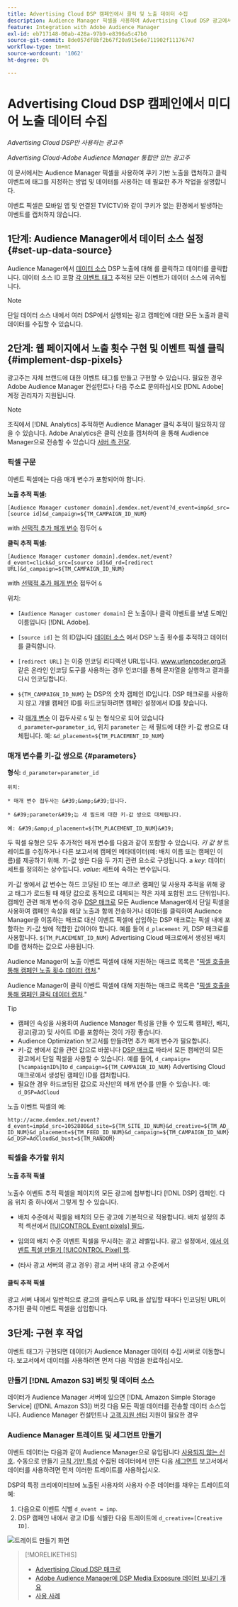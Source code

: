 ```yaml
---
title: Advertising Cloud DSP 캠페인에서 클릭 및 노출 데이터 수집
description: Audience Manager 픽셀을 사용하여 Advertising Cloud DSP 광고에서 쿠키 기반 노출 및 클릭 이벤트를 캡처하는 방법을 알아봅니다
feature: Integration with Adobe Audience Manager
exl-id: eb717148-00ab-428a-97b9-e8396a5c47b0
source-git-commit: 8de057df8bf2b67f20a915e6e711902f11176747
workflow-type: tm+mt
source-wordcount: '1062'
ht-degree: 0%

---
```


# Advertising Cloud DSP 캠페인에서 미디어 노출 데이터 수집

*Advertising Cloud DSP만 사용하는 광고주*

*Advertising Cloud-Adobe Audience Manager 통합만 있는 광고주*

이 문서에서는 Audience Manager 픽셀을 사용하여 쿠키 기반 노출을 캡처하고 클릭 이벤트에 태그를 지정하는 방법 및 데이터를 사용하는 데 필요한 추가 작업을 설명합니다.

이벤트 픽셀은 모바일 앱 및 연결된 TV(CTV)와 같이 쿠키가 없는 환경에서 발생하는 이벤트를 캡처하지 않습니다.

## 1단계: Audience Manager에서 데이터 소스 설정 {#set-up-data-source}

Audience Manager에서 [데이터 소스](https://experienceleague.adobe.com/docs/audience-manager/user-guide/features/data-sources/datasources-list-and-settings.html) DSP 노출에 대해 를 클릭하고 데이터를 클릭합니다. 데이터 소스 ID 포함 [각 이벤트 태그](#implement-dsp-pixels) 추적된 모든 이벤트가 데이터 소스에 귀속됩니다.

>[!NOTE]
> 단일 데이터 소스 내에서 여러 DSP에서 실행되는 광고 캠페인에 대한 모든 노출과 클릭 데이터를 수집할 수 있습니다.

## 2단계: 웹 페이지에서 노출 횟수 구현 및 이벤트 픽셀 클릭 {#implement-dsp-pixels}

광고주는 자체 브랜드에 대한 이벤트 태그를 만들고 구현할 수 있습니다. 필요한 경우 Adobe Audience Manager 컨설턴트나 다음 주소로 문의하십시오 [!DNL Adobe] 계정 관리자가 지원됩니다.

>[!NOTE]
>
>조직에서 [!DNL Analytics] 추적하면 Audience Manager 클릭 추적이 필요하지 않을 수 있습니다. Adobe Analytics은 클릭 신호를 캡처하여 을 통해 Audience Manager으로 전송할 수 있습니다 [서버 측 전달](https://experienceleague.adobe.com/docs/analytics/admin/admin-tools/server-side-forwarding/ssf.html).

### 픽셀 구문

이벤트 픽셀에는 다음 매개 변수가 포함되어야 합니다.

**노출 추적 픽셀:**

`[Audience Manager customer domain].demdex.net/event?d_event=imp&d_src=[source id]&d_campaign=${TM_CAMPAIGN_ID_NUM}`

with [선택적 추가 매개 변수](#parameters) 접두어 `&`

**클릭 추적 픽셀:**

`[Audience Manager customer domain].demdex.net/event?d_event=click&d_src=[source id]&d_rd=[redirect URL]&d_campaign=${TM_CAMPAIGN_ID_NUM}`

with [선택적 추가 매개 변수](#parameters) 접두어 `&`

위치:

* `[Audience Manager customer domain]` 은 노출이나 클릭 이벤트를 보낼 도메인 이름입니다 [!DNL Adobe].

* `[source id]` 는 의 ID입니다 [데이터 소스](#set-up-data-source) 에서 DSP 노출 횟수를 추적하고 데이터를 클릭합니다.

* `[redirect URL]` 는 이중 인코딩 리디렉션 URL입니다. www.urlencoder.org과 같은 온라인 인코딩 도구를 사용하는 경우 인코더를 통해 문자열을 실행하고 결과를 다시 인코딩합니다.

* `${TM_CAMPAIGN_ID_NUM}` 는 DSP의 숫자 캠페인 ID입니다. DSP 매크로를 사용하지 않고 개별 캠페인 ID를 하드코딩하려면 캠페인 설정에서 ID를 찾습니다.

* 각 [매개 변수](#key-value-pairs) 이 접두사로 `&` 및 는 형식으로 되어 있습니다 `d_parameter=parameter_id`, 위치 `parameter` 는 새 필드에 대한 키-값 쌍으로 대체됩니다. 예: `&d_placement=${TM_PLACEMENT_ID_NUM}`

### 매개 변수를 키-값 쌍으로 {#parameters}

**형식:**  `d_parameter=parameter_id`

    위치:
    
    * 매개 변수 접두사는 &#39;&amp;&#39;입니다.
    
    * &#39;parameter&#39;는 새 필드에 대한 키-값 쌍으로 대체됩니다.
    
    예: &#39;&amp;d_placement=${TM_PLACEMENT_ID_NUM}&#39;

두 픽셀 유형은 모두 추가적인 매개 변수를 다음과 같이 포함할 수 있습니다. *키 값 쌍* 트레이트를 수집하거나 다른 보고서에 캠페인 메타데이터(예: 배치 이름 또는 캠페인 이름)를 제공하기 위해. 키-값 쌍은 다음 두 가지 관련 요소로 구성됩니다. a *key*: 데이터 세트를 정의하는 상수입니다. *value*: 세트에 속하는 변수입니다.

키-값 쌍에서 값 변수는 하드 코딩된 ID 또는 *매크로*: 캠페인 및 사용자 추적을 위해 광고 태그가 로드될 때 해당 값으로 동적으로 대체되는 작은 자체 포함된 코드 단위입니다. 캠페인 관련 매개 변수의 경우 [DSP 매크로](/help/dsp/campaign-management/macros.md) 모든 Audience Manager에서 단일 픽셀을 사용하여 캠페인 속성을 해당 노출과 함께 전송하거나 데이터를 클릭하여 Audience Manager을 이동하는 매크로 대신 이벤트 픽셀에 삽입하는 DSP 매크로는 픽셀 내에 포함하는 키-값 쌍에 적합한 값이어야 합니다. 예를 들어 `d_placement` 키, DSP 매크로를 사용합니다. `${TM_PLACEMENT_ID_NUM}` Advertising Cloud 매크로에서 생성된 배치 ID를 캡처하는 값으로 사용됩니다.

Audience Manager이 노출 이벤트 픽셀에 대해 지원하는 매크로 목록은 &quot;[픽셀 호출을 통해 캠페인 노출 횟수 데이터 캡처](https://experienceleague.adobe.com/docs/audience-manager/user-guide/implementation-integration-guides/media-data-integration/impression-data-pixels.html#supported-key-value-pairs).&quot;

Audience Manager이 클릭 이벤트 픽셀에 대해 지원하는 매크로 목록은 &quot;[픽셀 호출을 통해 캠페인 클릭 데이터 캡처](https://experienceleague.adobe.com/docs/audience-manager/user-guide/implementation-integration-guides/media-data-integration/click-data-pixels.html).&quot;

>[!TIP]
>
>* 캠페인 속성을 사용하여 Audience Manager 특성을 만들 수 있도록 캠페인, 배치, 광고(광고) 및 사이트 ID를 포함하는 것이 가장 좋습니다.
>* Audience Optimization 보고서를 만들려면 추가 매개 변수가 필요합니다.
>* 키-값 쌍에서 값을 관련 값으로 바꿉니다 [DSP 매크로](/help/dsp/campaign-management/macros.md) 따라서 모든 캠페인의 모든 광고에서 단일 픽셀을 사용할 수 있습니다. 예를 들어, `d_campaign=[%campaignID%]`to `d_campaign=${TM_CAMPAIGN_ID_NUM}` Advertising Cloud 매크로에서 생성된 캠페인 ID를 캡처합니다.
>* 필요한 경우 하드코딩된 값으로 자신만의 매개 변수를 만들 수 있습니다. 예: `d_DSP=AdCloud`


노출 이벤트 픽셀의 예:

`http://acme.demdex.net/event?d_event=imp&d_src=1052880&d_site=${TM_SITE_ID_NUM}&d_creative=${TM_AD_ID_NUM}&d_placement=${TM_FEED_ID_NUM}&d_campaign=${TM_CAMPAIGN_ID_NUM}&d_DSP=AdCloud&d_bust=${TM_RANDOM}`

### 픽셀을 추가할 위치

#### 노출 추적 픽셀

노출수 이벤트 추적 픽셀을 페이지의 모든 광고에 첨부합니다 [!DNL DSP] 캠페인. 다음 위치 중 하나에서 그렇게 할 수 있습니다.

* 배치 수준에서 픽셀을 배치의 모든 광고에 기본적으로 적용합니다. 배치 설정의 추적 섹션에서 [[!UICONTROL Event pixels] 필드](/help/dsp/campaign-management/placements/placement-settings.md).

* 임의의 배치 수준 이벤트 픽셀을 무시하는 광고 레벨입니다. 광고 설정에서, [에서 이벤트 픽셀 만들기 [!UICONTROL Pixel] 탭](/help/dsp/campaign-management/ads/ad-edit.md).

* (타사 광고 서버의 광고 경우) 광고 서버 내의 광고 수준에서

#### 클릭 추적 픽셀

광고 서버 내에서 일반적으로 광고의 클릭스루 URL을 삽입할 때마다 인코딩된 URL이 추가된 클릭 이벤트 픽셀을 삽입합니다.

## 3단계: 구현 후 작업

이벤트 태그가 구현되면 데이터가 Audience Manager 데이터 수집 서버로 이동합니다. 보고서에서 데이터를 사용하려면 먼저 다음 작업을 완료하십시오.

### 만들기 [!DNL Amazon S3] 버킷 및 데이터 소스

데이터가 Audience Manager 서버에 있으면 [!DNL Amazon Simple Storage Service] ([!DNL Amazon S3]) 버킷 다음 모든 픽셀 데이터를 전송할 데이터 소스입니다. Audience Manager 컨설턴트나 [고객 지원 센터](https://experienceleague.adobe.com/docs/audience-manager/user-guide/help-and-legal/help-legal-contact.html) 지원이 필요한 경우

### Audience Manager 트레이트 및 세그먼트 만들기

이벤트 데이터는 다음과 같이 Audience Manager으로 유입됩니다 [사용되지 않는 신호](https://experienceleague.adobe.com/docs/audience-manager/user-guide/reporting/interactive-and-overlap-reports/unused-signals.html). 수동으로 만들기 [규칙 기반 특성](https://experienceleague.adobe.com/docs/audience-manager/user-guide/features/traits/trait-builder/create-onboarded-rule-based-traits.html) 수집된 데이터에서 만든 다음 [세그먼트](https://experienceleague.adobe.com/docs/audience-manager/user-guide/features/segments/segments-purpose.html) 보고서에서 데이터를 사용하려면 먼저 이러한 트레이트를 사용하십시오.

DSP의 특정 크리에이티브에 노출된 사용자의 사용자 수준 데이터를 채우는 트레이트의 예:

1. 다음으로 이벤트 식별 `d_event = imp`.
1. DSP 캠페인 내에서 광고 ID를 식별한 다음 트레이트에 `d_creative=[Creative ID]`.

![트레이트 만들기 화면](/help/dsp/assets/aa-trait.png)

>[!MORELIKETHIS]
>
>* [Advertising Cloud DSP 매크로](/help/dsp/campaign-management/macros.md)
>* [Adobe Audience Manager에 DSP Media Exposure 데이터 보내기 개요](overview.md)
>* [사용 사례](use-cases.md)

